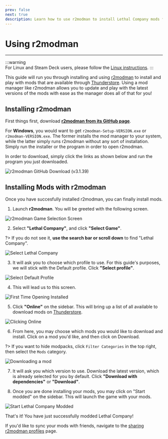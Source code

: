 ```yaml
---
prev: false
next: true
description: Learn how to use r2modman to install Lethal Company mods from Thunderstore. 
---
```


# Using r2modman
---

:::warning  
For Linux and Steam Deck users, please follow the [Linux instructions](installing-r2modman-linux).
:::

This guide will run you through installing and using [r2modman](https://github.com/ebkr/r2modmanPlus/releases/latest/) to install and play with mods that are available through [Thunderstore](https://thunderstore.io/c/lethal-company/). Using a mod manager like r2modman allows you to update and play with the latest versions of the mods with ease as the manager does all of that for you!

## Installing r2modman

<!-- f21c391c-0bc5-431d-a233-95323b95e01b -->

First things first, download [**r2modman from its GitHub page**](https://github.com/ebkr/r2modmanPlus/releases/latest/).

For **Windows**, you would want to get `r2modman-Setup-VERSION.exe` or `r2modman-VERSION.exe`. The former installs the mod manager to your system, while the latter simply runs r2modman without any sort of installation. Simply run the installer or the program in order to open r2modman.

In order to download, simply click the links as shown below and run the program you just downloaded.

![r2modman GitHub Download (v3.1.39)](/images/r2modman-install/r2modmandownload.png)

## Installing Mods with r2modman

Once you have succesfully installed r2modman, you can finally install mods.

1. Launch **r2modman**. You will be greeted with the following screen.

![r2modman Game Selection Screen](/images/r2modman-install/gameselection.png)

2. Select **"Lethal Company"**, and click **"Select Game"**.

?> If you do not see it, **use the search bar or scroll down** to find "Lethal Company".

![Select Lethal Company](/images/r2modman-install/selectlc.png)

3. It will ask you to choose which profile to use. For this guide's purposes, we will stick with the Default profile. Click **"Select profile"**.

![Select Default Profile](/images/r2modman-install/profileselect.png)

4. This will lead us to this screen.

![First Time Opening Installed](/images/r2modman-install/firsttimeinstall.png)

5. Click **"Online"** on the sidebar. This will bring up a list of all available to download mods on [Thunderstore](https://thunderstore.io/c/lethal-company/).

![Clicking Online](/images/r2modman-install/selectonline.png)

6. From here, you may choose which mods you would like to download and install. Click on a mod you'd like, and then click on Download.

?> If you want to hide modpacks, click `Filter Categories` in the top right, then select the `Mods` category.

![Downloading a mod](/images/r2modman-install/download.png)

7. It will ask you which version to use. Download the latest version, which is already selected for you by default. Click **"Download with dependencies"** or **"Download"**.

8. Once you are done installing your mods, you may click on "Start modded" on the sidebar. This will launch the game with your mods.

![Start Lethal Company Modded](/images/r2modman-install/startmodded.png)

That's it! You have just successfully modded Lethal Company!

If you'd like to sync your mods with friends, navigate to the [sharing r2modman profiles](syncing-mods) page.
